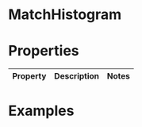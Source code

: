 # MatchHistogram


# Properties


| Property | Description | Notes | 
| -------- | ----------- | ----- |




# Examples

